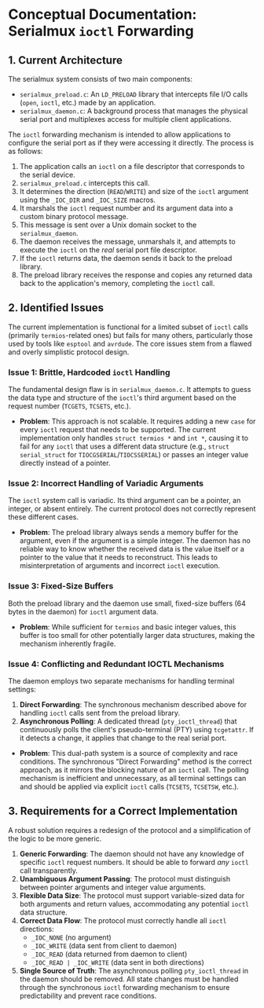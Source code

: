 # Conceptual Documentation: Serialmux `ioctl` Forwarding

## 1. Current Architecture

The serialmux system consists of two main components:

-   `serialmux_preload.c`: An `LD_PRELOAD` library that intercepts file I/O calls (`open`, `ioctl`, etc.) made by an application.
-   `serialmux_daemon.c`: A background process that manages the physical serial port and multiplexes access for multiple client applications.

The `ioctl` forwarding mechanism is intended to allow applications to configure the serial port as if they were accessing it directly. The process is as follows:

1.  The application calls an `ioctl` on a file descriptor that corresponds to the serial device.
2.  `serialmux_preload.c` intercepts this call.
3.  It determines the direction (`READ`/`WRITE`) and size of the `ioctl` argument using the `_IOC_DIR` and `_IOC_SIZE` macros.
4.  It marshals the `ioctl` request number and its argument data into a custom binary protocol message.
5.  This message is sent over a Unix domain socket to the `serialmux_daemon`.
6.  The daemon receives the message, unmarshals it, and attempts to execute the `ioctl` on the *real* serial port file descriptor.
7.  If the `ioctl` returns data, the daemon sends it back to the preload library.
8.  The preload library receives the response and copies any returned data back to the application's memory, completing the `ioctl` call.

## 2. Identified Issues

The current implementation is functional for a limited subset of `ioctl` calls (primarily `termios`-related ones) but fails for many others, particularly those used by tools like `esptool` and `avrdude`. The core issues stem from a flawed and overly simplistic protocol design.

### Issue 1: Brittle, Hardcoded `ioctl` Handling

The fundamental design flaw is in `serialmux_daemon.c`. It attempts to guess the data type and structure of the `ioctl`'s third argument based on the request number (`TCGETS`, `TCSETS`, etc.).

-   **Problem**: This approach is not scalable. It requires adding a new `case` for every `ioctl` request that needs to be supported. The current implementation only handles `struct termios *` and `int *`, causing it to fail for any `ioctl` that uses a different data structure (e.g., `struct serial_struct` for `TIOCGSERIAL`/`TIOCSSERIAL`) or passes an integer value directly instead of a pointer.

### Issue 2: Incorrect Handling of Variadic Arguments

The `ioctl` system call is variadic. Its third argument can be a pointer, an integer, or absent entirely. The current protocol does not correctly represent these different cases.

-   **Problem**: The preload library always sends a memory buffer for the argument, even if the argument is a simple integer. The daemon has no reliable way to know whether the received data is the value itself or a pointer to the value that it needs to reconstruct. This leads to misinterpretation of arguments and incorrect `ioctl` execution.

### Issue 3: Fixed-Size Buffers

Both the preload library and the daemon use small, fixed-size buffers (64 bytes in the daemon) for `ioctl` argument data.

-   **Problem**: While sufficient for `termios` and basic integer values, this buffer is too small for other potentially larger data structures, making the mechanism inherently fragile.

### Issue 4: Conflicting and Redundant IOCTL Mechanisms

The daemon employs two separate mechanisms for handling terminal settings:

1.  **Direct Forwarding**: The synchronous mechanism described above for handling `ioctl` calls sent from the preload library.
2.  **Asynchronous Polling**: A dedicated thread (`pty_ioctl_thread`) that continuously polls the client's pseudo-terminal (PTY) using `tcgetattr`. If it detects a change, it applies that change to the real serial port.

-   **Problem**: This dual-path system is a source of complexity and race conditions. The synchronous "Direct Forwarding" method is the correct approach, as it mirrors the blocking nature of an `ioctl` call. The polling mechanism is inefficient and unnecessary, as all terminal settings can and should be applied via explicit `ioctl` calls (`TCSETS`, `TCSETSW`, etc.).

## 3. Requirements for a Correct Implementation

A robust solution requires a redesign of the protocol and a simplification of the logic to be more generic.

1.  **Generic Forwarding**: The daemon should not have any knowledge of specific `ioctl` request numbers. It should be able to forward *any* `ioctl` call transparently.
2.  **Unambiguous Argument Passing**: The protocol must distinguish between pointer arguments and integer value arguments.
3.  **Flexible Data Size**: The protocol must support variable-sized data for both arguments and return values, accommodating any potential `ioctl` data structure.
4.  **Correct Data Flow**: The protocol must correctly handle all `ioctl` directions:
    -   `_IOC_NONE` (no argument)
    -   `_IOC_WRITE` (data sent from client to daemon)
    -   `_IOC_READ` (data returned from daemon to client)
    -   `_IOC_READ | _IOC_WRITE` (data sent in both directions)
5.  **Single Source of Truth**: The asynchronous polling `pty_ioctl_thread` in the daemon should be removed. All state changes must be handled through the synchronous `ioctl` forwarding mechanism to ensure predictability and prevent race conditions.
